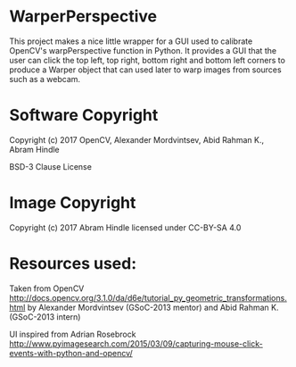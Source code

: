 # WarperPerspective

This project makes a nice little wrapper for a GUI used to calibrate OpenCV's warpPerspective function in Python. It provides a GUI that the user can click the top left, top right, bottom right and bottom left corners to produce a Warper object that can used later to warp images from sources such as a webcam.

# Software Copyright

Copyright (c) 2017 OpenCV, Alexander Mordvintsev, Abid Rahman K., Abram Hindle

BSD-3 Clause License

# Image Copyright

Copyright (c) 2017 Abram Hindle licensed under CC-BY-SA 4.0

# Resources used:

Taken from OpenCV http://docs.opencv.org/3.1.0/da/d6e/tutorial_py_geometric_transformations.html by Alexander Mordvintsev (GSoC-2013 mentor) and Abid Rahman K. (GSoC-2013 intern) 

UI inspired from Adrian Rosebrock http://www.pyimagesearch.com/2015/03/09/capturing-mouse-click-events-with-python-and-opencv/

